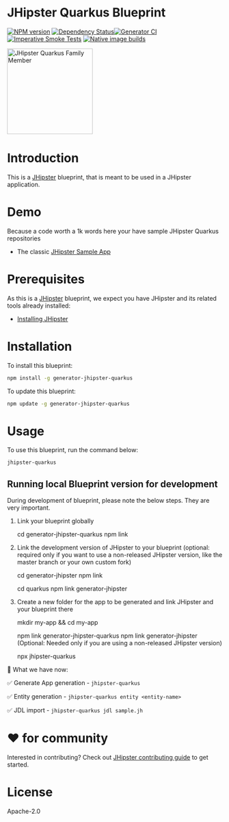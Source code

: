 # JHipster Quarkus Blueprint

[![NPM version][npm-image]][npm-url] [![Dependency Status][daviddm-image]][daviddm-url][![Generator CI][github-actions-generator-ci-image]][github-actions-generator-ci-url][![Imperative Smoke Tests][github-actions-smoke-tests-image]][github-actions-smoke-tests-url] [![Native image builds][github-actions-native-builds-image]][github-actions-native-builds-url]

<img src="https://raw.githubusercontent.com/jhipster/jhipster-artwork/main/family/jhipster_family_member_8.png" alt="JHipster Quarkus Family Member" width=200 style="max-width:50%;">

# Introduction

This is a [JHipster](https://www.jhipster.tech/) blueprint, that is meant to be used in a JHipster application.

# Demo

Because a code worth a 1k words here your have sample JHipster Quarkus repositories

-   The classic [JHipster Sample App](https://github.com/jhipster/jhipster-sample-app-quarkus)

# Prerequisites

As this is a [JHipster](https://www.jhipster.tech/) blueprint, we expect you have JHipster and its related tools already installed:

-   [Installing JHipster](https://www.jhipster.tech/installation/)

# Installation

To install this blueprint:

```bash
npm install -g generator-jhipster-quarkus
```

To update this blueprint:

```bash
npm update -g generator-jhipster-quarkus
```

# Usage

To use this blueprint, run the command below:

```bash
jhipster-quarkus
```

## Running local Blueprint version for development

During development of blueprint, please note the below steps. They are very important.

1. Link your blueprint globally

    cd generator-jhipster-quarkus
    npm link

2. Link the development version of JHipster to your blueprint (optional: required only if you want to use a non-released JHipster version, like the master branch or your own custom fork)

    cd generator-jhipster
    npm link

    cd quarkus
    npm link generator-jhipster

3. Create a new folder for the app to be generated and link JHipster and your blueprint there

    mkdir my-app && cd my-app

    npm link generator-jhipster-quarkus
    npm link generator-jhipster (Optional: Needed only if you are using a non-released JHipster version)

    npx jhipster-quarkus

🚦 What we have now:

✅ Generate App generation - `jhipster-quarkus`

✅ Entity generation - `jhipster-quarkus entity <entity-name>`

✅ JDL import - `jhipster-quarkus jdl sample.jh`

# ❤️ for community

Interested in contributing?
Check out [JHipster contributing guide](https://github.com/jhipster/generator-jhipster/blob/master/CONTRIBUTING.md) to get started.

# License

Apache-2.0

[npm-image]: https://img.shields.io/npm/v/generator-jhipster-quarkus.svg
[npm-url]: https://npmjs.org/package/generator-jhipster-quarkus
[daviddm-image]: https://david-dm.org/jhipster/jhipster-quarkus.svg?theme=shields.io
[daviddm-url]: https://david-dm.org/jhipster/jhipster-quarkus
[github-actions-generator-ci-image]: https://github.com/jhipster/generator-jhipster-quarkus/actions/workflows/generator.yml/badge.svg
[github-actions-generator-ci-url]: https://github.com/jhipster/generator-jhipster-quarkus/actions/workflows/generator.yml
[github-actions-smoke-tests-image]: https://github.com/jhipster/generator-jhipster-quarkus/actions/workflows/smoke-test-imperative.yml/badge.svg
[github-actions-smoke-tests-url]: https://github.com/jhipster/generator-jhipster-quarkus/actions/workflows/smoke-test-imperative.yml
[github-actions-native-builds-image]: https://github.com/jhipster/generator-jhipster-quarkus/actions/workflows/native-image.yml/badge.svg
[github-actions-native-builds-url]: https://github.com/jhipster/generator-jhipster-quarkus/actions/workflows/native-image.yml
